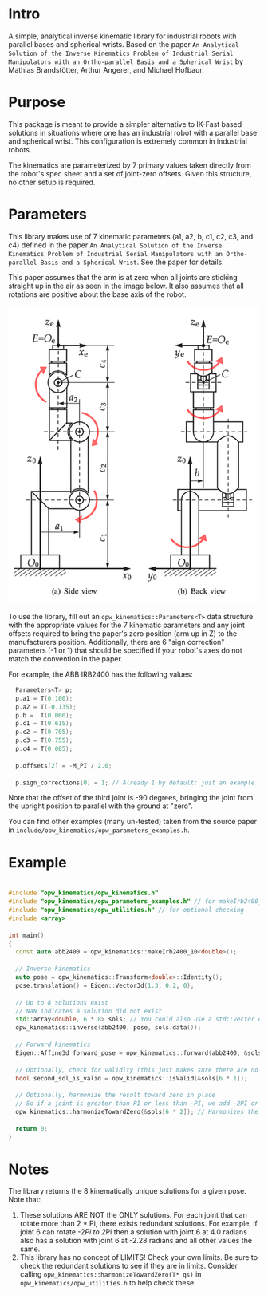 # Intro
A simple, analytical inverse kinematic library for industrial robots with parallel bases and
spherical wrists. Based on the paper `An Analytical Solution of the Inverse Kinematics Problem
of Industrial Serial Manipulators with an Ortho-parallel Basis and a Spherical Wrist` by
Mathias Brandstötter, Arthur Angerer, and Michael Hofbaur.

# Purpose
This package is meant to provide a simpler alternative to IK-Fast based solutions in situations
where one has an industrial robot with a parallel base and spherical wrist. This configuration
is extremely common in industrial robots.

The kinematics are parameterized by 7 primary values taken directly from the robot's spec sheet
and a set of joint-zero offsets. Given this structure, no other setup is required.


# Parameters

This library makes use of 7 kinematic parameters (a1, a2, b, c1, c2, c3, and c4) defined in the paper `An Analytical Solution of the Inverse Kinematics Problem
of Industrial Serial Manipulators with an Ortho-parallel Basis and a Spherical Wrist`. See the paper for details.

This paper assumes that the arm is at zero when all joints are sticking straight up in the air as seen in the image below. It also assumes that all rotations are positive about the base axis of the robot.

![OPW Diagram](opw.png)

To use the library, fill out an `opw_kinematics::Parameters<T>` data structure with the appropriate values for the 7 kinematic parameters and any joint offsets required to bring the paper's zero position (arm up in Z) to the manufacturers position. Additionally, there are 6 "sign correction" parameters (-1 or 1) that should be specified if your robot's axes do not match the convention in the paper.

For example, the ABB IRB2400 has the following values:
```c++
  Parameters<T> p;
  p.a1 = T(0.100);
  p.a2 = T(-0.135);
  p.b =  T(0.000);
  p.c1 = T(0.615);
  p.c2 = T(0.705);
  p.c3 = T(0.755);
  p.c4 = T(0.085);

  p.offsets[2] = -M_PI / 2.0;

  p.sign_corrections[0] = 1; // Already 1 by default; just an example
``` 

Note that the offset of the third joint is -90 degrees, bringing the joint from the upright position to parallel with the ground at "zero".

You can find other examples (many un-tested) taken from the source paper in `include/opw_kinematics/opw_parameters_examples.h`.

# Example

```c++

#include "opw_kinematics/opw_kinematics.h"
#include "opw_kinematics/opw_parameters_examples.h" // for makeIrb2400_10<double>()
#include "opw_kinematics/opw_utilities.h" // for optional checking
#include <array>

int main()
{
  const auto abb2400 = opw_kinematics::makeIrb2400_10<double>();

  // Inverse kinematics
  auto pose = opw_kinematics::Transform<double>::Identity();
  pose.translation() = Eigen::Vector3d(1.3, 0.2, 0);

  // Up to 8 solutions exist
  // NaN indicates a solution did not exist
  std::array<double, 6 * 8> sols; // You could also use a std::vector or c-array of the appropriate size (6*8)
  opw_kinematics::inverse(abb2400, pose, sols.data());

  // Forward kinematics
  Eigen::Affine3d forward_pose = opw_kinematics::forward(abb2400, &sols[6 * 0]);

  // Optionally, check for validity (this just makes sure there are no Nans in a solution)
  bool second_sol_is_valid = opw_kinematics::isValid(&sols[6 * 1]);

  // Optionally, harmonize the result toward zero in place
  // So if a joint is greater than PI or less than -PI, we add -2PI or +2PI respectively to move the joint solution closer to zero.
  opw_kinematics::harmonizeTowardZero(&sols[6 * 2]); // Harmonizes the third solution.

  return 0;
}

```

# Notes

The library returns the 8 kinematically unique solutions for a given pose. Note that:
 1. These solutions ARE NOT the ONLY solutions. For each joint that can rotate more than 2 * Pi, there exists redundant solutions. For example, if joint 6 can rotate -2*Pi to 2*Pi then a solution with joint 6 at 4.0 radians also has a solution with joint 6 at -2.28 radians and all other values the same.
 2. This library has no concept of LIMITS! Check your own limits. Be sure to check the redundant solutions to see if they are in limits. Consider calling `opw_kinematics::harmonizeTowardZero(T* qs)` in `opw_kinematics/opw_utilities.h` to help check these.
